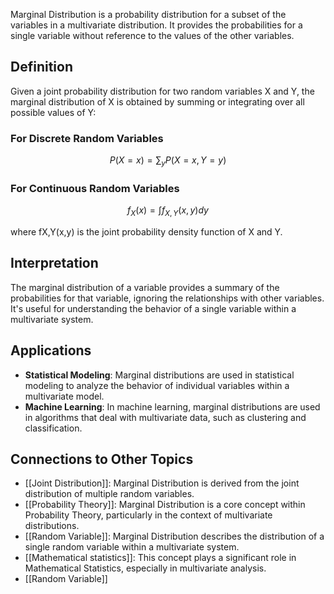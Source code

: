 Marginal Distribution is a probability distribution for a subset of the variables in a multivariate distribution. It provides the probabilities for a single variable without reference to the values of the other variables.

## Definition

Given a joint probability distribution for two random variables X and Y, the marginal distribution of X is obtained by summing or integrating over all possible values of Y:

### For Discrete Random Variables

$$P(X=x)=\sum_yP(X=x,Y=y)$$

### For Continuous Random Variables

$$f_X(x) = \int f_{X, Y}(x, y)dy$$

where fX,Y(x,y) is the joint probability density function of X and Y.

## Interpretation

The marginal distribution of a variable provides a summary of the probabilities for that variable, ignoring the relationships with other variables. It's useful for understanding the behavior of a single variable within a multivariate system.

## Applications

- **Statistical Modeling**: Marginal distributions are used in statistical modeling to analyze the behavior of individual variables within a multivariate model.
- **Machine Learning**: In machine learning, marginal distributions are used in algorithms that deal with multivariate data, such as clustering and classification.

## Connections to Other Topics

- [[Joint Distribution]]: Marginal Distribution is derived from the joint distribution of multiple random variables.
- [[Probability Theory]]: Marginal Distribution is a core concept within Probability Theory, particularly in the context of multivariate distributions.
- [[Random Variable]]: Marginal Distribution describes the distribution of a single random variable within a multivariate system.
- [[Mathematical statistics]]: This concept plays a significant role in Mathematical Statistics, especially in multivariate analysis.
- [[Random Variable]]